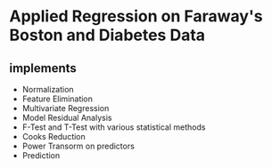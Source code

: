 # Applied Regression on Faraway's Boston and Diabetes Data

## implements

* Normalization
* Feature Elimination
* Multivariate Regression
* Model Residual Analysis
* F-Test and T-Test with various statistical methods
* Cooks Reduction
* Power Transorm on predictors
* Prediction
